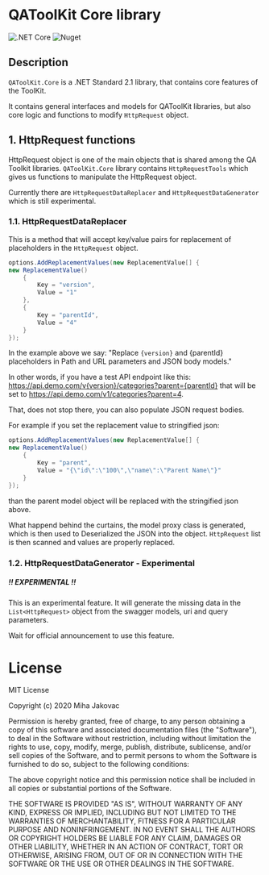 # QAToolKit Core library
![.NET Core](https://github.com/qatoolkit/qatoolkit-core-net/workflows/.NET%20Core/badge.svg?branch=main)
![Nuget](https://img.shields.io/nuget/v/QAToolKit.Core)

## Description
`QAToolKit.Core` is a .NET Standard 2.1 library, that contains core features of the ToolKit.

It contains general interfaces and models for QAToolKit libraries, but also core logic and functions to modify `HttpRequest` object.

## 1. HttpRequest functions
HttpRequest object is one of the main objects that is shared among the QA Toolkit libraries. `QAToolKit.Core` library contains `HttpRequestTools` which gives us functions to manipulate the HttpRequest object.

Currently there are `HttpRequestDataReplacer` and `HttpRequestDataGenerator` which is still experimental.

### 1.1. HttpRequestDataReplacer
This is a method that will accept key/value pairs for replacement of placeholders in the `HttpRequest` object.

```csharp
options.AddReplacementValues(new ReplacementValue[] {
new ReplacementValue()
    {
        Key = "version",
        Value = "1"
    },
    {
        Key = "parentId",
        Value = "4"
    }
});
```

In the example above we say: "Replace `{version}` and {parentId} placeholders in Path and URL parameters and JSON body models."

In other words, if you have a test API endpoint like this: https://api.demo.com/v{version}/categories?parent={parentId} that will be set to https://api.demo.com/v1/categories?parent=4.

That, does not stop there, you can also populate JSON request bodies.

For example if you set the replacement value to stringified json:

```csharp
options.AddReplacementValues(new ReplacementValue[] {
new ReplacementValue()
    {
        Key = "parent",
        Value = "{\"id\":\"100\",\"name\":\"Parent Name\"}"
    }
});
```
than the parent model object will be replaced with the stringified json above.

What happend behind the curtains, the model proxy class is generated, which is then used to Deserialized the JSON into the object.
`HttpRequest` list is then scanned and values are properly replaced.


### 1.2. HttpRequestDataGenerator - Experimental
##### !! EXPERIMENTAL !!
This is an experimental feature. It will generate the missing data in the `List<HttpRequest>` object from the swagger models, uri and query parameters.

Wait for official announcement to use this feature.

# License

MIT License

Copyright (c) 2020 Miha Jakovac

Permission is hereby granted, free of charge, to any person obtaining a copy
of this software and associated documentation files (the "Software"), to deal
in the Software without restriction, including without limitation the rights
to use, copy, modify, merge, publish, distribute, sublicense, and/or sell
copies of the Software, and to permit persons to whom the Software is
furnished to do so, subject to the following conditions:

The above copyright notice and this permission notice shall be included in all
copies or substantial portions of the Software.

THE SOFTWARE IS PROVIDED "AS IS", WITHOUT WARRANTY OF ANY KIND, EXPRESS OR
IMPLIED, INCLUDING BUT NOT LIMITED TO THE WARRANTIES OF MERCHANTABILITY,
FITNESS FOR A PARTICULAR PURPOSE AND NONINFRINGEMENT. IN NO EVENT SHALL THE
AUTHORS OR COPYRIGHT HOLDERS BE LIABLE FOR ANY CLAIM, DAMAGES OR OTHER
LIABILITY, WHETHER IN AN ACTION OF CONTRACT, TORT OR OTHERWISE, ARISING FROM,
OUT OF OR IN CONNECTION WITH THE SOFTWARE OR THE USE OR OTHER DEALINGS IN THE
SOFTWARE.